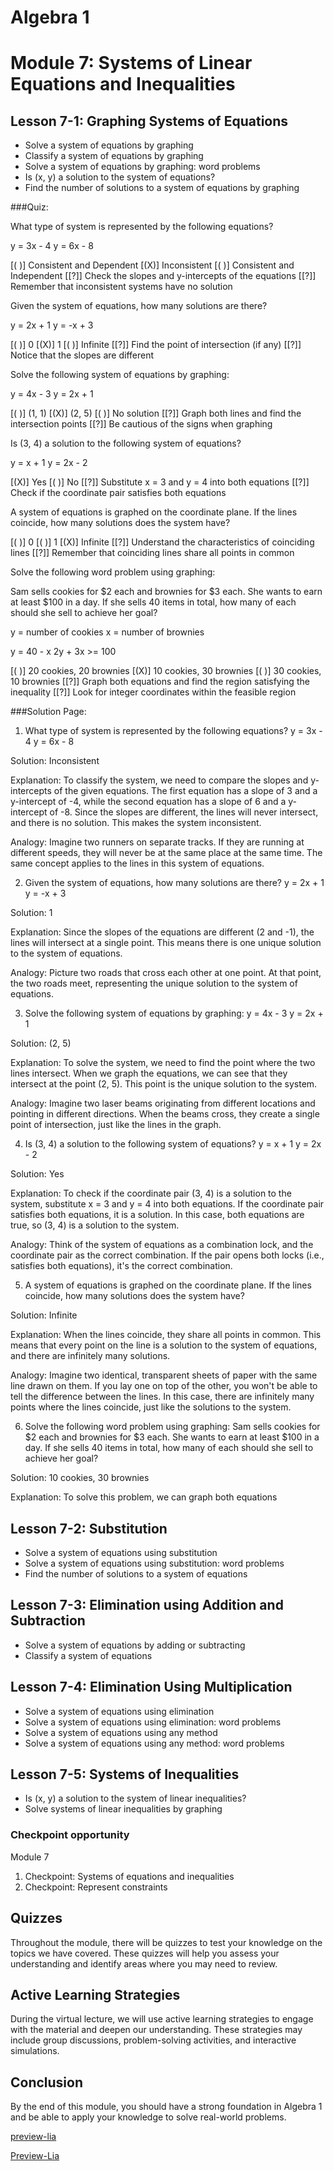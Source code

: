 <!--
author:   U. Anthony Omegbu
email:    anthonyomegbu@gmail.com
version:  0.0.1

tags:     LiaScript, education, OER

logo:     https://your-logo-url.com/logo.jpg

comment:  This document is a simple LiaScript course example.

-->

# Algebra 1 

Module 7: Systems of Linear Equations and Inequalities
======================================================

Lesson 7-1: Graphing Systems of Equations
-----------------------------------------

* Solve a system of equations by graphing
* Classify a system of equations by graphing
* Solve a system of equations by graphing: word problems
* Is (x, y) a solution to the system of equations?
* Find the number of solutions to a system of equations by graphing

###Quiz:

What type of system is represented by the following equations?

y = 3x - 4 y = 6x - 8

\[( )\] Consistent and Dependent \[(X)\] Inconsistent \[( )\] Consistent and Independent \[\[?\]\] Check the slopes and y-intercepts of the equations \[\[?\]\] Remember that inconsistent systems have no solution

Given the system of equations, how many solutions are there?

y = 2x + 1 y = -x + 3

\[( )\] 0 \[(X)\] 1 \[( )\] Infinite \[\[?\]\] Find the point of intersection (if any) \[\[?\]\] Notice that the slopes are different

Solve the following system of equations by graphing:

y = 4x - 3 y = 2x + 1

\[( )\] (1, 1) \[(X)\] (2, 5) \[( )\] No solution \[\[?\]\] Graph both lines and find the intersection points \[\[?\]\] Be cautious of the signs when graphing

Is (3, 4) a solution to the following system of equations?

y = x + 1 y = 2x - 2

\[(X)\] Yes \[( )\] No \[\[?\]\] Substitute x = 3 and y = 4 into both equations \[\[?\]\] Check if the coordinate pair satisfies both equations

A system of equations is graphed on the coordinate plane. If the lines coincide, how many solutions does the system have?

\[( )\] 0 \[( )\] 1 \[(X)\] Infinite \[\[?\]\] Understand the characteristics of coinciding lines \[\[?\]\] Remember that coinciding lines share all points in common

Solve the following word problem using graphing:

Sam sells cookies for $2 each and brownies for $3 each. She wants to earn at least $100 in a day. If she sells 40 items in total, how many of each should she sell to achieve her goal?

y = number of cookies x = number of brownies

y = 40 - x 2y + 3x >= 100

\[( )\] 20 cookies, 20 brownies \[(X)\] 10 cookies, 30 brownies \[( )\] 30 cookies, 10 brownies \[\[?\]\] Graph both equations and find the region satisfying the inequality \[\[?\]\] Look for integer coordinates within the feasible region

###Solution Page:

1. What type of system is represented by the following equations? y = 3x - 4 y = 6x - 8

Solution: Inconsistent

Explanation: To classify the system, we need to compare the slopes and y-intercepts of the given equations. The first equation has a slope of 3 and a y-intercept of -4, while the second equation has a slope of 6 and a y-intercept of -8. Since the slopes are different, the lines will never intersect, and there is no solution. This makes the system inconsistent.

Analogy: Imagine two runners on separate tracks. If they are running at different speeds, they will never be at the same place at the same time. The same concept applies to the lines in this system of equations.

2. Given the system of equations, how many solutions are there? y = 2x + 1 y = -x + 3

Solution: 1

Explanation: Since the slopes of the equations are different (2 and -1), the lines will intersect at a single point. This means there is one unique solution to the system of equations.

Analogy: Picture two roads that cross each other at one point. At that point, the two roads meet, representing the unique solution to the system of equations.

3. Solve the following system of equations by graphing: y = 4x - 3 y = 2x + 1

Solution: (2, 5)

Explanation: To solve the system, we need to find the point where the two lines intersect. When we graph the equations, we can see that they intersect at the point (2, 5). This point is the unique solution to the system.

Analogy: Imagine two laser beams originating from different locations and pointing in different directions. When the beams cross, they create a single point of intersection, just like the lines in the graph.

4. Is (3, 4) a solution to the following system of equations? y = x + 1 y = 2x - 2

Solution: Yes

Explanation: To check if the coordinate pair (3, 4) is a solution to the system, substitute x = 3 and y = 4 into both equations. If the coordinate pair satisfies both equations, it is a solution. In this case, both equations are true, so (3, 4) is a solution to the system.

Analogy: Think of the system of equations as a combination lock, and the coordinate pair as the correct combination. If the pair opens both locks (i.e., satisfies both equations), it's the correct combination.

5. A system of equations is graphed on the coordinate plane. If the lines coincide, how many solutions does the system have?

Solution: Infinite

Explanation: When the lines coincide, they share all points in common. This means that every point on the line is a solution to the system of equations, and there are infinitely many solutions.

Analogy: Imagine two identical, transparent sheets of paper with the same line drawn on them. If you lay one on top of the other, you won't be able to tell the difference between the lines. In this case, there are infinitely many points where the lines coincide, just like the solutions to the system.

6. Solve the following word problem using graphing: Sam sells cookies for $2 each and brownies for $3 each. She wants to earn at least $100 in a day. If she sells 40 items in total, how many of each should she sell to achieve her goal?

Solution: 10 cookies, 30 brownies

Explanation: To solve this problem, we can graph both equations 

Lesson 7-2: Substitution
------------------------

* Solve a system of equations using substitution
* Solve a system of equations using substitution: word problems
* Find the number of solutions to a system of equations

Lesson 7-3: Elimination using Addition and Subtraction
------------------------------------------------------

* Solve a system of equations by adding or subtracting
* Classify a system of equations

Lesson 7-4: Elimination Using Multiplication
--------------------------------------------

* Solve a system of equations using elimination
* Solve a system of equations using elimination: word problems
* Solve a system of equations using any method
* Solve a system of equations using any method: word problems

Lesson 7-5: Systems of Inequalities
-----------------------------------

* Is (x, y) a solution to the system of linear inequalities?
* Solve systems of linear inequalities by graphing

### Checkpoint opportunity

Module 7

1. Checkpoint: Systems of equations and inequalities
2. Checkpoint: Represent constraints

## Quizzes

Throughout the module, there will be quizzes to test your knowledge on the topics we have covered. These quizzes will help you assess your understanding and identify areas where you may need to review.

## Active Learning Strategies

During the virtual lecture, we will use active learning strategies to engage with the material and deepen our understanding. These strategies may include group discussions, problem-solving activities, and interactive simulations.

## Conclusion

By the end of this module, you should have a strong foundation in Algebra 1 and be able to apply your knowledge to solve real-world problems.

[preview-lia](https://raw.githubusercontent.com/awakwe/Algebra1Student-copy/main/README.md)

[Preview-Lia](https://liascript.github.io/course/?https://raw.githubusercontent.com/awakwe/Algebra1Student-copy/main/README.md)

